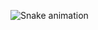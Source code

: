 
  ![Snake animation](https://github.com/lucas-raamos/blob/output/github-contribution-grid-snake.svg)
 
